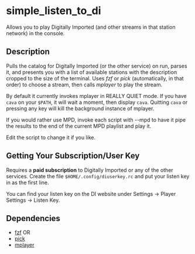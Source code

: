 # simple_listen_to_di

Allows you to play Digitally Imported (and other streams in that station network) in the console.

## Description

Pulls the catalog for Digitally Imported (or the other service) on run, 
parses it, and presents you with a list of available stations with the 
description cropped to the size of the terminal. Uses *fzf* or *pick* (automatically, 
in that order) to choose a stream, then calls *mplayer* to play the stream.

By default it currently invokes mplayer in REALLY QUIET mode. If you have 
`cava` on your `$PATH`, it will wait a moment, then display `cava`. Quitting 
`cava` or pressing any key will kill the background instance of mplayer.

If you would rather use MPD, invoke each script with --mpd to have it pipe
the results to the end of the current MPD playlist and play it.

Edit the script to change it if you like.

## Getting Your Subscription/User Key

Requires a **paid subscription** to Digitally Imported or any of the other 
services. Create the file `$HOME/.config/diuserkey.rc` and put your listen 
key in as the first line.

You can find your listen key on the DI website under Settings -> Player Settings -> Listen Key.

## Dependencies

* [fzf](https://github.com/junegunn/fzf) OR
* [pick](https://github.com/thoughtbot/pick) 
* [mplayer](https://www.mplayerhq.hu/design7/news.html)


